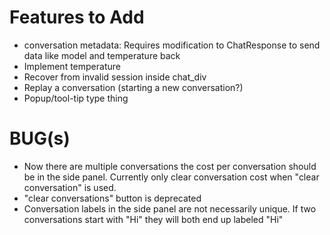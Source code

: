 # Features to Add

* conversation metadata: Requires modification to ChatResponse to send data like model and temperature back
* Implement temperature
* Recover from invalid session inside chat_div
* Replay a conversation (starting a new conversation?)
* Popup/tool-tip type thing

# BUG(s)

* Now there are multiple conversations the cost per conversation should be in the side panel.  Currently only clear conversation cost when "clear conversation" is used.
* "clear conversations" button is deprecated
* Conversation labels in the side panel are not necessarily unique.  If two conversations start with "Hi" they will both end up labeled "Hi"

